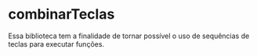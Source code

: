 # combinarTeclas
Essa biblioteca tem a finalidade de tornar possível o uso de sequências de teclas para executar funções.
